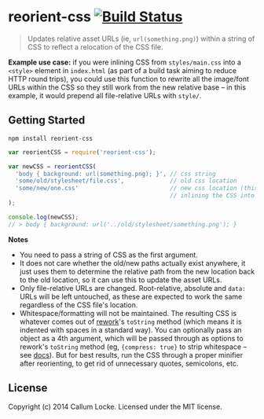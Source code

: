 # reorient-css [![Build Status](https://secure.travis-ci.org/callumlocke/reorient-css.png?branch=master)](http://travis-ci.org/callumlocke/reorient-css)

> Updates relative asset URLs (ie, `url(something.png)`) within a string of CSS to reflect a relocation of the CSS file.

**Example use case:** if you were inlining CSS from `styles/main.css` into a `<style>` element in `index.html` (as part of a build task aiming to reduce HTTP round trips), you could use this function to rewrite all the image/font URLs within the CSS so they still work from the new relative base – in this example, it would prepend all file-relative URLs with `style/`.


## Getting Started

`npm install reorient-css`

```javascript
var reorientCSS = require('reorient-css');

var newCSS = reorientCSS(
  'body { background: url(something.png); }', // css string
  'some/old/stylesheet/file.css',             // old css location
  'some/new/one.css'                          // new css location (this could even be an .html file, if you're
                                              // inlining the CSS into a <style> element)
);

console.log(newCSS);
// > body { background: url('../old/stylesheet/something.png'); }
```

**Notes**

- You need to pass a string of CSS as the first argument.
- It does not care whether the old/new paths actually exist anywhere, it just uses them to determine the relative path from the new location back to the old location, so it can use this to update the asset URLs.
- Only file-relative URLs are changed. Root-relative, absolute and `data:` URLs will be left untouched, as these are expected to work the same regardless of the CSS file's location.
- Whitespace/formatting will not be maintained. The resulting CSS is whatever comes out of [rework](https://github.com/reworkcss/rework)'s `toString` method (which means it is indented with spaces in a standard way). You can optionally pass an object as a 4th argument, which will be passed through as options to rework's `toString` method (eg, `{compress: true}` to strip whitespace – see [docs](https://github.com/reworkcss/rework#reworktostringoptions)). But for best results, run the CSS through a proper minifier after reorienting, to get rid of unnecessary quotes, semicolons, etc.

## License
Copyright (c) 2014 Callum Locke. Licensed under the MIT license.
